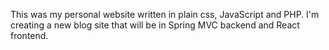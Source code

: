 This was my personal website written in plain css, JavaScript and PHP. I'm creating a new blog site that will be in Spring MVC backend and React frontend.
